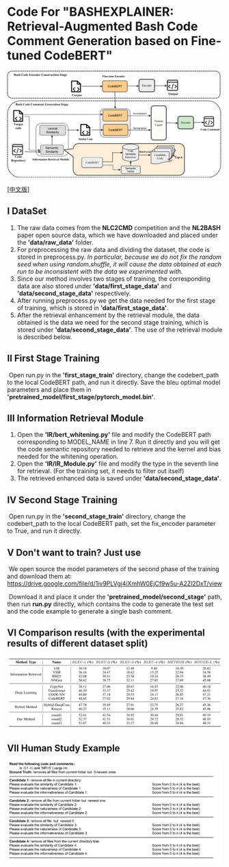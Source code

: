 # Code For "BASHEXPLAINER: Retrieval-Augmented Bash Code Comment Generation based on Fine-tuned CodeBERT"

![](./figs/BASHEXPLAINER.png)

[[中文版](https://github.com/NTDXYG/BASHEXPLAINER/blob/main/README_zh.md)]

## Ⅰ DataSet

1. The raw data comes from the **NLC2CMD** competition and the **NL2BASH** paper open source data, which we have downloaded and placed under the **'data/raw_data'** folder.
2. For preprocessing the raw data and dividing the dataset, the code is stored in preprocess.py. *In particular, because we do not fix the random seed when using random.shuffle, it will cause the data obtained at each run to be inconsistent with the data we experimented with.*
3. Since our method involves two stages of training, the corresponding data are also stored under **'data/first_stage_data'** and **'data/second_stage_data'** respectively.
4. After running preprocess.py we get the data needed for the first stage of training, which is stored in **'data/first_stage_data'**.
5. After the retrieval enhancement by the retrieval module, the data obtained is the data we need for the second stage training, which is stored under **'data/second_stage_data'**. The use of the retrieval module is described below.

## Ⅱ First Stage Training

​        Open run.py in the **'first_stage_train'** directory, change the codebert_path to the local CodeBERT path, and run it directly. Save the bleu optimal model parameters and place them in **'pretrained_model/first_stage/pytorch_model.bin'**.

## Ⅲ Information Retrieval Module

1. Open the **'IR/bert_whitening.py'** file and modify the CodeBERT path corresponding to MODEL_NAME in line 7. Run it directly and you will get the code semantic repository needed to retrieve and the kernel and bias needed for the whitening operation.
2. Open the **'IR/IR_Module.py'** file and modify the type in the seventh line for retrieval. (For the training set, it needs to filter out itself)
3. The retrieved enhanced data is saved under **'data/second_stage_data'**.

## Ⅳ Second Stage Training

​		Open run.py in the **'second_stage_train'** directory, change the codebert_path to the local CodeBERT path, set the fix_encoder parameter to True, and run it directly.

## Ⅴ Don't want to train? Just use

​		We open source the model parameters of the second phase of the training and download them at: https://drive.google.com/file/d/1iv9PLVgj4iXmhW0EjCf9w5u-A2Zl2DxT/view

​		Download it and place it under the **'pretrained_model/second_stage'** path, then run **run.py** directly, which contains the code to generate the test set and the code example to generate a single bash comment.

## Ⅵ Comparison results (with the experimental results of different dataset split)

![](./figs/result.png)


## Ⅶ Human Study Example

![](./figs/human.png)

